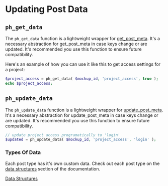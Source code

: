# Updating Post Data

## `ph_get_data` <Badge text="3.0.6+" vertical="middle"/>
The `ph_get_data` function is a lightweight wrapper for [get_post_meta](https://developer.wordpress.org/reference/functions/get_post_meta/). 
It's a necessary abstraction for get_post_meta in case keys change or are updated. It's recommended you use this function
to ensure future compatibility.

Here's an example of how you can use it like this to get access settings for a project:

```php
$project_access = ph_get_data( $mockup_id, 'project_access', true );
echo $project_access; 
```

## `ph_update_data` <Badge text="3.0.6+" vertical="middle"/>
The `ph_update_data` function is a lightweight wrapper for [update_post_meta](https://developer.wordpress.org/reference/functions/update_post_meta/). 
It's a necessary abstraction for update_post_meta in case keys change or are updated. It's recommended you use this function
to ensure future compatibility.

```php
// update project access programatically to 'login'
$updated = ph_update_data( $mockup_id, 'project_access', 'login' );
```

### Types Of Data
Each post type has it's own custom data. Check out each post type on the [data structures](/data-structures/) 
section of the documentation.

[Data Structures](/data-structures/) 